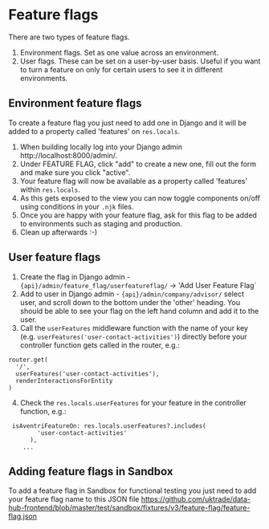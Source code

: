 # Feature flags

There are two types of feature flags.
1. Environment flags. Set as one value across an environment. 
1. User flags. These can be set on a user-by-user basis. Useful if you want to turn a feature on only for certain users to see it in different environments. 


## Environment feature flags

To create a feature flag you just need to add one in Django and it will be added to a property called 'features' on `res.locals`.

1. When building locally log into your Django admin http://localhost:8000/admin/.
2. Under FEATURE FLAG, click "add" to create a new one, fill out the form and make sure you click "active".
3. Your feature flag will now be available as a property called 'features' within `res.locals`.
4. As this gets exposed to the view you can now toggle components on/off using conditions in your `.njk` files.
5. Once you are happy with your feature flag, ask for this flag to be added to environments such as staging and production.
6. Clean up afterwards :-)  

## User feature flags

1. Create the flag in Django admin - `{api}/admin/feature_flag/userfeatureflag/` -> 'Add User Feature Flag`
2. Add to user in Django admin - `{api}/admin/company/advisor/` select user, and scroll down to the bottom under the 'other' heading. You should be able to see your flag on the left hand column and add it to the user.
3. Call the `userFeatures` middleware function with the name of your key (e.g. `userFeatures('user-contact-activities')`) directly before your controller function gets called in the router, e.g.:

```
router.get(
  '/',
  userFeatures('user-contact-activities'),
  renderInteractionsForEntity
)
```

4. Check the `res.locals.userFeatures` for your feature in the controller function, e.g.:

```
 isAventriFeatureOn: res.locals.userFeatures?.includes(
        'user-contact-activities'
      ),
    ...
```

## Adding feature flags in Sandbox

To add a feature flag in Sandbox for functional testing you just need to add your feature flag name to this JSON file https://github.com/uktrade/data-hub-frontend/blob/master/test/sandbox/fixtures/v3/feature-flag/feature-flag.json
